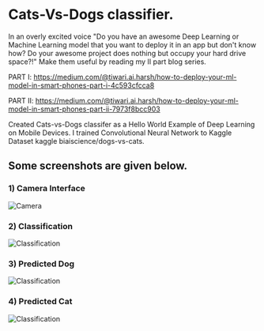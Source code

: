 # Cats-Vs-Dogs classifier.

In an overly excited voice
"Do you have an awesome Deep Learning or Machine Learning model that you want to deploy it in an app but don't know how?
Do your awesome project does nothing but occupy your hard drive space?!"
Make them useful by reading my II part blog series.

PART I:  https://medium.com/@tiwari.ai.harsh/how-to-deploy-your-ml-model-in-smart-phones-part-i-4c593cfcca8

PART II: https://medium.com/@tiwari.ai.harsh/how-to-deploy-your-ml-model-in-smart-phones-part-ii-7973f8bcc903

Created Cats-vs-Dogs classifer as a Hello World Example of Deep Learning on Mobile Devices. I trained Convolutional Neural Network to Kaggle Dataset kaggle biaiscience/dogs-vs-cats.

## Some screenshots are given below.


### 1) Camera Interface

![Camera](screenshots/camera.jpeg)

### 2) Classification

![Classification](screenshots/classifier.jpeg)

### 3) Predicted Dog
![Classification](screenshots/dog.jpeg)

### 4) Predicted Cat
![Classification](screenshots/cat.jpeg)
